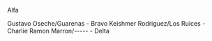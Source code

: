 Alfa

Gustavo Oseche/Guarenas - Bravo 
Keishmer Rodriguez/Los Ruices - Charlie
Ramon Marron/----- - Delta
